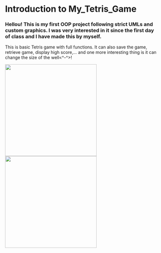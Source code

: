 # Introduction to My_Tetris_Game

<html><h3>Hellou! This is my first OOP project following strict UMLs and custom graphics. I was very interested in it since the first day of class and I have made this by myself.</h3>
  
This is basic Tetris game with full functions. It can also save the game, retrieve game, display high score,... and one more interesting thing is it can change the size of the well<^-^>!

<img src="https://github.com/Norabui01/My_Tetris_Game/assets/101363199/f7399253-fa0d-48b8-a7f3-2af934b16e62.png" width="300">
<img src="https://github.com/Norabui01/My_Tetris_Game/assets/101363199/96581d8f-3ef3-45b6-9639-5657ffdee863.png" width="300">
